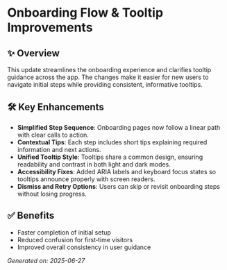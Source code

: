 # Onboarding Flow & Tooltip Improvements

## ✨ Overview

This update streamlines the onboarding experience and clarifies tooltip guidance across the app. The changes make it easier for new users to navigate initial steps while providing consistent, informative tooltips.

## 🛠️ Key Enhancements

- **Simplified Step Sequence**: Onboarding pages now follow a linear path with clear calls to action.
- **Contextual Tips**: Each step includes short tips explaining required information and next actions.
- **Unified Tooltip Style**: Tooltips share a common design, ensuring readability and contrast in both light and dark modes.
- **Accessibility Fixes**: Added ARIA labels and keyboard focus states so tooltips announce properly with screen readers.
- **Dismiss and Retry Options**: Users can skip or revisit onboarding steps without losing progress.

## ✅ Benefits

- Faster completion of initial setup
- Reduced confusion for first‑time visitors
- Improved overall consistency in user guidance

_Generated on: 2025-06-27_
